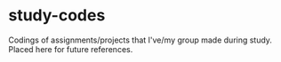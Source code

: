 # study-codes
Codings of assignments/projects that I've/my group made during study.
Placed here for future references.
